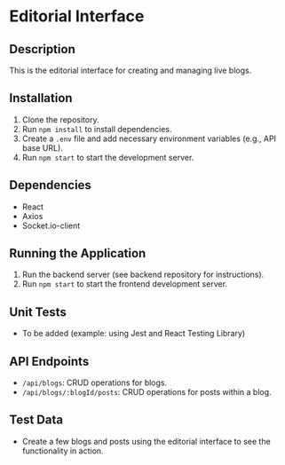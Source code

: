 # Editorial Interface

## Description

This is the editorial interface for creating and managing live blogs.

## Installation

1. Clone the repository.
2. Run `npm install` to install dependencies.
3. Create a `.env` file and add necessary environment variables (e.g., API base URL).
4. Run `npm start` to start the development server.

## Dependencies

- React
- Axios
- Socket.io-client

## Running the Application

1. Run the backend server (see backend repository for instructions).
2. Run `npm start` to start the frontend development server.

## Unit Tests

- To be added (example: using Jest and React Testing Library)

## API Endpoints

- `/api/blogs`: CRUD operations for blogs.
- `/api/blogs/:blogId/posts`: CRUD operations for posts within a blog.

## Test Data

- Create a few blogs and posts using the editorial interface to see the functionality in action.
